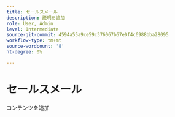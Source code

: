 ```yaml
---
title: セールスメール
description: 説明を追加
role: User, Admin
level: Intermediate
source-git-commit: 4594a55a9ce59c376067b67e0f4c6988bba28095
workflow-type: tm+mt
source-wordcount: '8'
ht-degree: 0%

---
```


# セールスメール

コンテンツを追加
